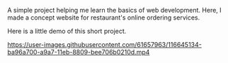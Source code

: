 

A simple project helping me learn the basics of web development. Here, I made a concept website for restaurant's online ordering services. 

Here is a little demo of this short project.


https://user-images.githubusercontent.com/61657963/116645134-ba96a700-a9a7-11eb-8809-bee706b0210d.mp4

